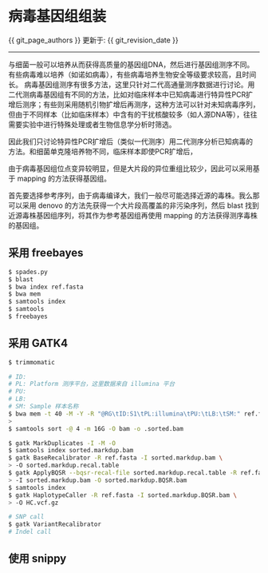 # 病毒基因组组装

{{ git_page_authors }} 更新于: {{ git_revision_date }}

---

与细菌一般可以培养从而获得高质量的基因组DNA，然后进行基因组测序不同。有些病毒难以培养（如诺如病毒），有些病毒培养生物安全等级要求较高，且时间长。
病毒基因组测序有很多方法，这里只针对二代高通量测序数据进行讨论。用二代测病毒基因组有不同的方法，比如对临床样本中已知病毒进行特异性PCR扩增后测序；有些则采用随机引物扩增后再测序，这种方法可以针对未知病毒序列，但由于不同样本（比如临床样本）中含有的干扰核酸较多（如人源DNA等），往往需要实验中进行特殊处理或者生物信息学分析时筛选。

因此我们只讨论特异性PCR扩增后（类似一代测序）用二代测序分析已知病毒的方法。和细菌单克隆培养物不同，临床样本即使PCR扩增后，

由于病毒基因组位点变异较明显，但是大片段的异位重组比较少，因此可以采用基于 mapping 的方法获得基因组。

首先要选择参考序列，由于病毒编译大，我们一般尽可能选择近源的毒株。我么那可以采用 denovo 的方法先获得一个大片段高覆盖的非污染序列，然后 blast 找到近源毒株基因组序列，将其作为参考基因组再使用 mapping 的方法获得测序毒株的基因组。

## 采用 freebayes

```bash
$ spades.py
$ blast
$ bwa index ref.fasta
$ bwa mem
$ samtools index
$ samtools
$ freebayes
```

## 采用 GATK4

```bash
$ trimmomatic

# ID:
# PL: Platform 测序平台，这里数据来自 illumina 平台
# PU:
# LB:
# SM: Sample 样本名称
$ bwa mem -t 40 -M -Y -R "@RG\tID:S1\tPL:illumina\tPU:\tLB:\tSM:" ref.fasta \
>
$ samtools sort -@ 4 -m 16G -O bam -o .sorted.bam

$ gatk MarkDuplicates -I -M -O
$ samtools index sorted.markdup.bam
$ gatk BaseRecalibrator -R ref.fasta -I sorted.markdup.bam \
> -O sorted.markdup.recal.table
$ gatk ApplyBQSR --bqsr-recal-file sorted.markdup.recal.table -R ref.fasta
> -I sorted.markdup.bam -O sorted.markdup.BQSR.bam
$ samtools index
$ gatk HaplotypeCaller -R ref.fasta -I sorted.markdup.BQSR.bam \
> -O HC.vcf.gz

# SNP call
$ gatk VariantRecalibrator
# Indel call

```

## 使用 snippy
